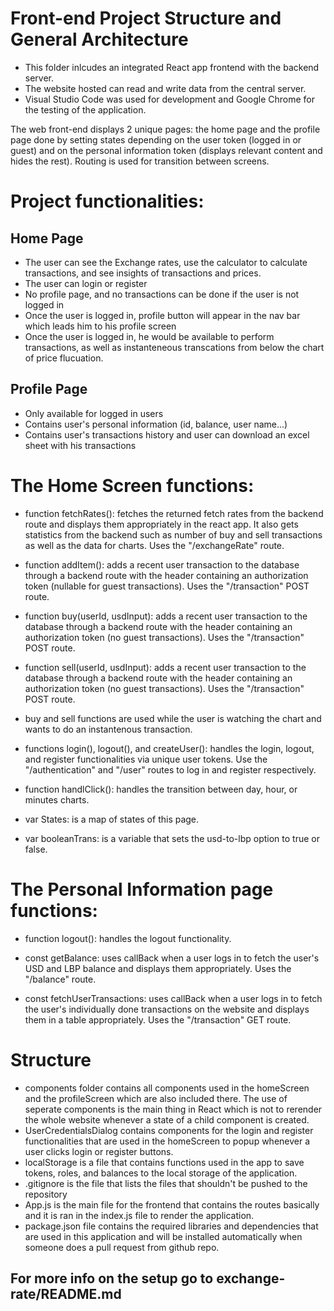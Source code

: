 # Front-end Project Structure and General Architecture

- This folder inlcudes an integrated React app frontend with the backend server.
- The website hosted can read and write data from the central server.
- Visual Studio Code was used for development and Google Chrome for the testing of the application.

The web front-end displays 2 unique pages: the home page and the profile page done by setting states depending on
the user token (logged in or guest) and on the personal information token (displays relevant content and hides the rest). Routing is used for transition between screens.

# Project functionalities:
## Home Page
- The user can see the Exchange rates, use the calculator to calculate transactions, and see insights of transactions and prices.
- The user can login or register
- No profile page, and no transactions can be done if the user is not logged in
- Once the user is logged in, profile button will appear in the nav bar which leads him to his profile screen
- Once the user is logged in, he would be available to perform transactions, as well as instanteneous transcations from below the chart of price flucuation.

## Profile Page
- Only available for logged in users
- Contains user's personal information (id, balance, user name...)
- Contains user's transactions history and user can download an excel sheet with his transactions

# The Home Screen functions:

- function fetchRates(): fetches the returned fetch rates from the backend route and displays them appropriately in the react app. It also gets statistics from the backend such as number of buy and sell transactions as well as the data for charts. Uses the "/exchangeRate" route. 

- function addItem(): adds a recent user transaction to the database through a backend route with the header containing an authorization token (nullable for guest transactions).  Uses the "/transaction" POST route. 

- function buy(userId, usdInput): adds a recent user transaction to the database through a backend route with the header containing an authorization token (no guest transactions). Uses the "/transaction" POST route.

- function sell(userId, usdInput): adds a recent user transaction to the database through a backend route with the header containing an authorization token (no guest transactions). Uses the "/transaction" POST route.

- buy and sell functions are used while the user is watching the chart and wants to do an instantenous transaction.

- functions login(), logout(), and createUser(): handles the login, logout, and register functionalities via unique user tokens.  Use the "/authentication" and "/user"  routes to log in and register respectively. 

- function handlClick(): handles the transition between day, hour, or minutes charts.

- var States: is a map of states of this page.

- var booleanTrans: is a variable that sets the usd-to-lbp option to true or false.

# The Personal Information page functions:

- function logout(): handles the logout functionality.

- const getBalance: uses callBack when a user logs in to fetch the user's USD and LBP balance and displays them appropriately.  Uses the "/balance" route.

- const fetchUserTransactions: uses callBack when a user logs in to fetch the user's individually done transactions on the website and displays them in a table appropriately.  Uses the "/transaction" GET route.

# Structure
- components folder contains all components used in the homeScreen and the profileScreen which are also included there. The use of seperate components is the main thing in React which is not to rerender the whole website whenever a state of a child component is created.
- UserCredentialsDialog contains components for the login and register functionalities that are used in the homeScreen to popup whenever a user clicks login or register buttons.
- localStorage is a file that contains functions used in the app to save tokens, roles, and balances to the local storage of the application.
- .gitignore is the file that lists the files that shouldn't be pushed to the repository
- App.js is the main file for the frontend that contains the routes basically and it is ran in the index.js file to render the application.
- package.json file contains the required libraries and dependencies that are used in this application and will be installed automatically when someone does a pull request from github repo.

## For more info on the setup go to exchange-rate/README.md